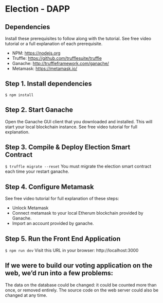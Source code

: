 
# Election - DAPP 

## Dependencies
Install these prerequisites to follow along with the tutorial. See free video tutorial or a full explanation of each prerequisite.
- NPM: https://nodejs.org
- Truffle: https://github.com/trufflesuite/truffle
- Ganache: http://truffleframework.com/ganache/
- Metamask: https://metamask.io/


## Step 1. Install dependencies
```
$ npm install
```
## Step 2. Start Ganache
Open the Ganache GUI client that you downloaded and installed. This will start your local blockchain instance. See free video tutorial for full explanation.


## Step 3. Compile & Deploy Election Smart Contract
`$ truffle migrate --reset`
You must migrate the election smart contract each time your restart ganache.

## Step 4. Configure Metamask
See free video tutorial for full explanation of these steps:
- Unlock Metamask
- Connect metamask to your local Etherum blockchain provided by Ganache.
- Import an account provided by ganache.

## Step 5. Run the Front End Application
`$ npm run dev`
Visit this URL in your browser: http://localhost:3000

## If we were to build our voting application on the web, we’d run into a few problems:

The data on the database could be changed: it could be counted more than once, or removed entirely.
The source code on the web server could also be changed at any time.
